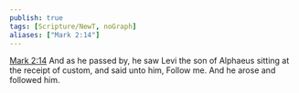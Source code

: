 ```yaml
---
publish: true
tags: [Scripture/NewT, noGraph]
aliases: ["Mark 2:14"]
---
```

[Mark 2:14](https://churchofjesuschrist.org/study/scriptures/nt/mark/2?lang=eng&id=p14#p14) And as he passed by, he saw Levi the son of Alphaeus sitting at the receipt of custom, and said unto him, Follow me. And he arose and followed him.
